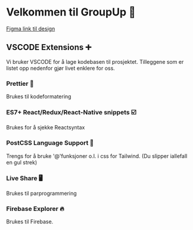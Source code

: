 # Velkommen til GroupUp 👋

[Figma link til design](https://www.figma.com/file/Z2mPhi4ANKgD3OnfN4GfMA/GroupUp?node-id=0%3A1)

## VSCODE Extensions ➕

Vi bruker VSCODE for å lage kodebasen til prosjektet. Tilleggene som er listet opp nedenfor gjør livet enklere for oss.

### Prettier 🎀

Brukes til kodeformatering

### ES7+ React/Redux/React-Native snippets ☑️

Brukes for å sjekke Reactsyntax

### PostCSS Language Support 💄

Trengs for å bruke '@'funksjoner o.l. i css for Tailwind. (Du slipper iallefall en gul strek)

### Live Share 🖥

Brukes til parprogrammering

### Firebase Explorer 🔥

Brukes til Firebase.
